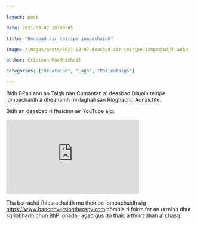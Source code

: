 ```yaml
---

layout: post

date: 2021-03-07 18:00:05

title: "Deasbad air teiripe iompachaidh"

image: /images/posts/2021-03-07-deasbad-air-teiripe-iompachaidh.webp

author: Crìstean MacMhìcheil

categories: ["Breatainn", "Lagh", "Poileataigs"]

---
```


Bidh BPan ann an Taigh nan Cumantan a’ deasbad Diluain teiripe iompachaidh a dhèanamh mì-laghail san Rìoghachd Aonaichte.

Bidh an deasbad ri fhaicinn air YouTube aig:

<div class="youtube-wrapper"><iframe allow="accelerometer; autoplay; clipboard-write; encrypted-media; gyroscope; picture-in-picture" allowfullscreen="" frameborder="0" height="200" loading="lazy" src="https://www.youtube.com/embed/vl38dzzn1wc?feature=oembed" title="E-petition relating to LGBT conversion therapy - 8 March 2021" width="356"></iframe></div>

Tha barrachd fhiosrachaidh mu theiripe iompachaidh aig <https://www.banconversiontherapy.com> còmhla ri foirm far an urrainn dhut sgrìobhadh chun BhP ionadail agad gus do thaic a thoirt dhan a’ chasg.
